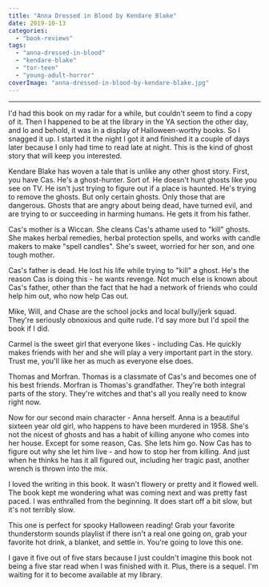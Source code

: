 ```yaml
---
title: "Anna Dressed in Blood by Kendare Blake"
date: 2019-10-13
categories: 
  - "book-reviews"
tags: 
  - "anna-dressed-in-blood"
  - "kendare-blake"
  - "tor-teen"
  - "young-adult-horror"
coverImage: "anna-dressed-in-blood-by-kendare-blake.jpg"
---
```


* * *

I'd had this book on my radar for a while, but couldn't seem to find a copy of it. Then I happened to be at the library in the YA section the other day, and lo and behold, it was in a display of Halloween-worthy books. So I snagged it up. I started it the night I got it and finished it a couple of days later because I only had time to read late at night. This is the kind of ghost story that will keep you interested.

Kendare Blake has woven a tale that is unlike any other ghost story. First, you have Cas. He's a ghost-hunter. Sort of. He doesn't hunt ghosts like you see on TV. He isn't just trying to figure out if a place is haunted. He's trying to remove the ghosts. But only certain ghosts. Only those that are dangerous. Ghosts that are angry about being dead, have turned evil, and are trying to or succeeding in harming humans. He gets it from his father.

Cas's mother is a Wiccan. She cleans Cas's athame used to "kill" ghosts. She makes herbal remedies, herbal protection spells, and works with candle makers to make "spell candles". She's sweet, worried for her son, and one tough mother.

Cas's father is dead. He lost his life while trying to "kill" a ghost. He's the reason Cas is doing this - he wants revenge. Not much else is known about Cas's father, other than the fact that he had a network of friends who could help him out, who now help Cas out.

Mike, Will, and Chase are the school jocks and local bully/jerk squad. They're seriously obnoxious and quite rude. I'd say more but I'd spoil the book if I did.

Carmel is the sweet girl that everyone likes - including Cas. He quickly makes friends with her and she will play a very important part in the story. Trust me, you'll like her as much as everyone else does.

Thomas and Morfran. Thomas is a classmate of Cas's and becomes one of his best friends. Morfran is Thomas's grandfather. They're both integral parts of the story. They're witches and that's all you really need to know right now.

Now for our second main character - Anna herself. Anna is a beautiful sixteen year old girl, who happens to have been murdered in 1958. She's not the nicest of ghosts and has a habit of killing anyone who comes into her house. Except for some reason, Cas. She lets him go. Now Cas has to figure out why she let him live - and how to stop her from killing. And just when he thinks he has it all figured out, including her tragic past, another wrench is thrown into the mix.

I loved the writing in this book. It wasn't flowery or pretty and it flowed well. The book kept me wondering what was coming next and was pretty fast paced. I was enthralled from the beginning. It does start off a bit slow, but it's not terribly slow.

This one is perfect for spooky Halloween reading! Grab your favorite thunderstorm sounds playlist if there isn't a real one going on, grab your favorite hot drink, a blanket, and settle in. You're going to love this one.

I gave it five out of five stars because I just couldn't imagine this book not being a five star read when I was finished with it. Plus, there is a sequel. I'm waiting for it to become available at my library.
